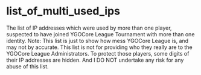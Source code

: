 # list_of_multi_used_ips
The list of IP addresses which were used by more than one player, suspected to have joined YGOCore League Tournament with more than one identity.
Note: This list is just to show how mess YGOCore League is, and may not by accurate. This list is not for providing who they really are to the YGOCore League Administrators. To protect those players, some digits of their IP addresses are hidden. And I DO NOT undertake any risk for any abuse of this list.
